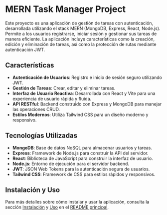 # MERN Task Manager Project

Este proyecto es una aplicación de gestión de tareas con autenticación, desarrollada utilizando el stack MERN (MongoDB, Express, React, Node.js). Permite a los usuarios registrarse, iniciar sesión y gestionar sus tareas de manera eficiente. La aplicación incluye características como la creación, edición y eliminación de tareas, así como la protección de rutas mediante autenticación JWT.

## Características

- **Autenticación de Usuarios**: Registro e inicio de sesión seguro utilizando JWT.
- **Gestión de Tareas**: Crear, editar y eliminar tareas.
- **Interfaz de Usuario Reactiva**: Desarrollada con React y Vite para una experiencia de usuario rápida y fluida.
- **API RESTful**: Backend construido con Express y MongoDB para manejar las operaciones CRUD.
- **Estilos Modernos**: Utiliza Tailwind CSS para un diseño moderno y responsivo.

## Tecnologías Utilizadas

- **MongoDB**: Base de datos NoSQL para almacenar usuarios y tareas.
- **Express**: Framework de Node.js para construir la API del servidor.
- **React**: Biblioteca de JavaScript para construir la interfaz de usuario.
- **Node.js**: Entorno de ejecución para el servidor backend.
- **JWT**: JSON Web Tokens para la autenticación segura de usuarios.
- **Tailwind CSS**: Framework de CSS para estilos rápidos y responsivos.

## Instalación y Uso

Para más detalles sobre cómo instalar y usar la aplicación, consulta la sección [Instalación](#instalación) y [Uso](#uso) en el [README principal](README.md).
